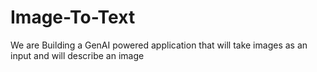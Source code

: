 # Image-To-Text
We are Building a GenAI powered application that will take images as an input and will describe an image

